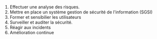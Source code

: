 1. Effectuer une analyse des risques.
2. Mettre en place un système gestion de sécurité de l'information (SGSI)
3. Former et sensibilier les utilisateurs
4. Surveiller et auditer la sécurité.
5. Réagir aux incidents
6. Amélioration continue